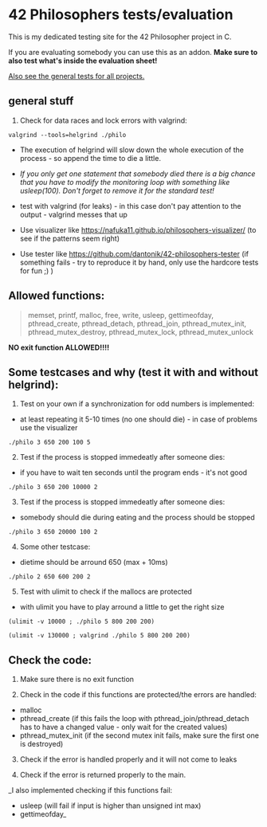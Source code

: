 # 42 Philosophers tests/evaluation

This is my dedicated testing site for the 42 Philosopher project in C.

If you are evaluating somebody you can use this as an addon. __Make sure to also test what's inside the evaluation sheet!__

[Also see the general tests for all projects.](https://github.com/poechlauerbe/42_tests)

## general stuff

1. Check for data races and lock errors with valgrind:
```
valgrind --tools=helgrind ./philo
```
- The execution of helgrind will slow down the whole execution of the process - so append the time to die a little.
- _If you only get one statement that somebody died there is a big chance that you have to modify the monitoring loop with something like usleep(100). Don't forget to remove it for the standard test!_

- test with valgrind (for leaks) - in this case don't pay attention to the output - valgrind messes that up

- Use visualizer like https://nafuka11.github.io/philosophers-visualizer/ (to see if the patterns seem right)

- Use tester like https://github.com/dantonik/42-philosophers-tester (if something fails - try to reproduce it by hand, only use the hardcore tests for fun ;) )

## Allowed functions:
> memset, printf, malloc, free, write, usleep, gettimeofday, pthread_create, pthread_detach, pthread_join, pthread_mutex_init, pthread_mutex_destroy, pthread_mutex_lock, pthread_mutex_unlock

__NO exit function ALLOWED!!!!__

## Some testcases and why (test it with and without helgrind):

1. Test on your own if a synchronization for odd numbers is implemented:
- at least repeating it 5-10 times (no one should die) - in case of problems use the visualizer
```
./philo 3 650 200 100 5
```

2. Test if the process is stopped immedeatly after someone dies:
- if you have to wait ten seconds until the program ends - it's not good
```
./philo 3 650 200 10000 2
```

3. Test if the process is stopped immedeatly after someone dies:
- somebody should die during eating and the process should be stopped
```
./philo 3 650 20000 100 2
```

4. Some other testcase:
- dietime should be arround 650 (max + 10ms)
```
./philo 2 650 600 200 2
```

5. Test with ulimit to check if the mallocs are protected
- with ulimit you have to play arround a little to get the right size 

```
(ulimit -v 10000 ; ./philo 5 800 200 200)
```

```
(ulimit -v 130000 ; valgrind ./philo 5 800 200 200)
```

## Check the code:

1. Make sure there is no exit function

2. Check in the code if this functions are protected/the errors are handled:
- malloc
- pthread_create (if this fails the loop with pthread_join/pthread_detach has to have a changed value - only wait for the created values)
- pthread_mutex_init (if the second mutex init fails, make sure the first one is destroyed)

3. Check if the error is handled properly and it will not come to leaks

4. Check if the error is returned properly to the main.

_I also implemented checking if this functions fail:
- usleep (will fail if input is higher than unsigned int max)
- gettimeofday_
